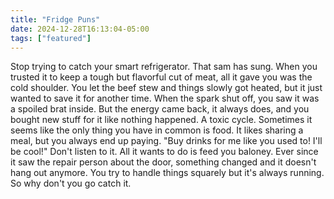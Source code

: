 ```yaml
---
title: "Fridge Puns"
date: 2024-12-28T16:13:04-05:00
tags: ["featured"]
---
```


Stop trying to catch your smart refrigerator. That sam has sung. When you trusted it to keep a tough but flavorful cut of meat, all it gave you was the cold shoulder. You let the beef stew and things slowly got heated, but it just wanted to save it for another time. When the spark shut off, you saw it was a spoiled brat inside. But the energy came back, it always does, and you bought new stuff for it like nothing happened. A toxic cycle. Sometimes it seems like the only thing you have in common is food. It likes sharing a meal, but you always end up paying. "Buy drinks for me like you used to! I'll be cool!" Don't listen to it. All it wants to do is feed you baloney. Ever since it saw the repair person about the door, something changed and it doesn't hang out anymore. You try to handle things squarely but it's always running. So why don't you go catch it.
